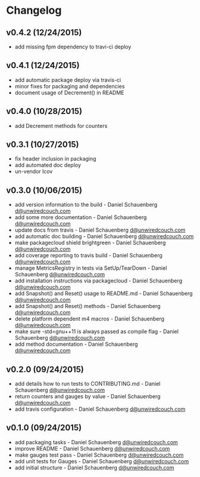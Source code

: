 # Changelog

## v0.4.2 (12/24/2015)
- add missing fpm dependency to travi-ci deploy

## v0.4.1 (12/24/2015)
- add automatic package deploy via travis-ci
- minor fixes for packaging and dependencies
- document usage of Decrement() in README

## v0.4.0 (10/28/2015)
* add Decrement methods for counters

## v0.3.1 (10/27/2015)
* fix header inclusion in packaging
* add automated doc deploy
* un-vendor lcov

## v0.3.0 (10/06/2015)
* add version information to the build - Daniel Schauenberg <d@unwiredcouch.com>
* add some more documentation - Daniel Schauenberg <d@unwiredcouch.com>
* update docs from travis - Daniel Schauenberg <d@unwiredcouch.com>
* add automatic doc building - Daniel Schauenberg <d@unwiredcouch.com>
* make packagecloud shield brightgreen - Daniel Schauenberg <d@unwiredcouch.com>
* add coverage reporting to travis build - Daniel Schauenberg <d@unwiredcouch.com>
* manage MetricsRegistry in tests via SetUp/TearDown - Daniel Schauenberg <d@unwiredcouch.com>
* add installation instructions via packagecloud - Daniel Schauenberg <d@unwiredcouch.com>
* add Snapshot() and Reset() usage to README.md - Daniel Schauenberg <d@unwiredcouch.com>
* add Snapshot() and Reset() methods - Daniel Schauenberg <d@unwiredcouch.com>
* delete platform dependent m4 macros - Daniel Schauenberg <d@unwiredcouch.com>
* make sure -std=gnu++11 is always passed as compile flag - Daniel Schauenberg <d@unwiredcouch.com>
* add method documentation - Daniel Schauenberg <d@unwiredcouch.com>

## v0.2.0 (09/24/2015)
* add details how to run tests to CONTRIBUTING.md - Daniel Schauenberg <d@unwiredcouch.com>
* return counters and gauges by value - Daniel Schauenberg <d@unwiredcouch.com>
* add travis configuration - Daniel Schauenberg <d@unwiredcouch.com>

## v0.1.0 (09/24/2015)
* add packaging tasks - Daniel Schauenberg <d@unwiredcouch.com>
* improve README - Daniel Schauenberg <d@unwiredcouch.com>
* make gauges test pass - Daniel Schauenberg <d@unwiredcouch.com>
* add unit tests for Gauges - Daniel Schauenberg <d@unwiredcouch.com>
* add initial structure - Daniel Schauenberg <d@unwiredcouch.com>
